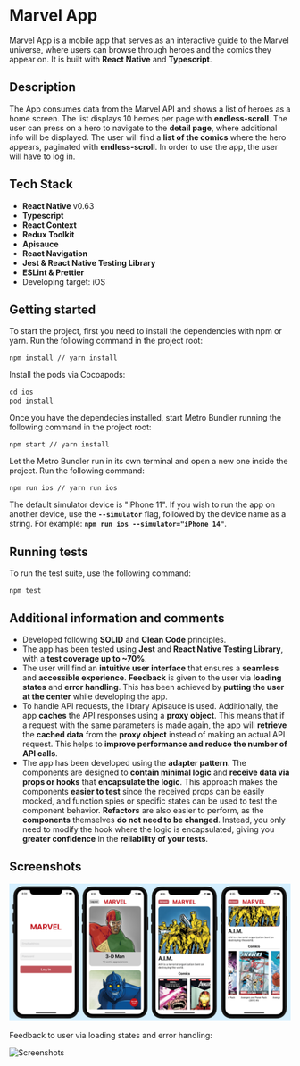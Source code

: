 # **Marvel App**

Marvel App is a mobile app that serves as an interactive guide to the Marvel universe, where users can browse through heroes and the comics they appear on. It is built with **React Native** and **Typescript**.

## **Description**

The App consumes data from the Marvel API and shows a list of heroes as a home screen. The list displays 10 heroes per page with **endless-scroll**. The user can press on a hero to navigate to the **detail page**, where additional info will be displayed. The user will find a **list of the comics** where the hero appears, paginated with **endless-scroll**. In order to use the app, the user will have to log in.

## **Tech Stack**

- **React Native** v0.63
- **Typescript**
- **React Context**
- **Redux Toolkit**
- **Apisauce**
- **React Navigation**
- **Jest & React Native Testing Library**
- **ESLint & Prettier**
- Developing target: iOS

## **Getting started**

To start the project, first you need to install the dependencies with npm or yarn. Run the following command in the project root:

```
npm install // yarn install
```

Install the pods via Cocoapods:

```
cd ios
pod install
```

Once you have the dependecies installed, start Metro Bundler running the following command in the project root:

```
npm start // yarn install
```

Let the Metro Bundler run in its own terminal and open a new one inside the project. Run the following command:

```
npm run ios // yarn run ios
```

The default simulator device is "iPhone 11". If you wish to run the app on another device, use the **`--simulator`** flag, followed by the device name as a string. For example: **`npm run ios --simulator="iPhone 14"`**.

## **Running tests**

To run the test suite, use the following command:

```
npm test
```

## **Additional information and comments**

- Developed following **SOLID** and **Clean Code** principles.
- The app has been tested using **Jest** and **React Native Testing Library**, with a **test coverage up to ~70%**.
- The user will find an **intuitive user interface** that ensures a **seamless** and **accessible experience**. **Feedback** is given to the user via **loading states** and **error handling**. This has been achieved by **putting the user at the center** while developing the app.
- To handle API requests, the library Apisauce is used. Additionally, the app **caches** the API responses using a **proxy object**. This means that if a request with the same parameters is made again, the app will **retrieve** the **cached data** from the **proxy object** instead of making an actual API request. This helps to **improve performance and reduce the number of API calls**.
- The app has been developed using the **adapter pattern**. The components are designed to **contain minimal logic** and **receive data via props or hooks** that **encapsulate the logic**. This approach makes the components **easier to test** since the received props can be easily mocked, and function spies or specific states can be used to test the component behavior. **Refactors** are also easier to perform, as the **components** themselves **do not need to be changed**. Instead, you only need to modify the hook where the logic is encapsulated, giving you **greater confidence** in the **reliability of your tests**.

## **Screenshots**

![Screenshots](assets/screenshots/screenshots.png)

Feedback to user via loading states and error handling:

![Screenshots](assets/screenshots/feedback.png)
